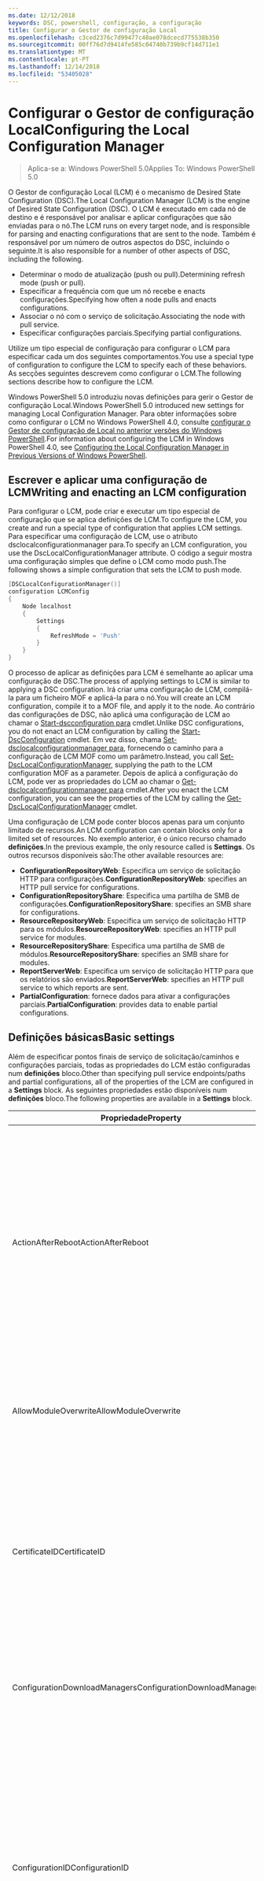 ```yaml
---
ms.date: 12/12/2018
keywords: DSC, powershell, configuração, a configuração
title: Configurar o Gestor de configuração Local
ms.openlocfilehash: c3ced2376c7d99477c40ae078dcecd775538b350
ms.sourcegitcommit: 00ff76d7d9414fe585c04740b739b9cf14d711e1
ms.translationtype: MT
ms.contentlocale: pt-PT
ms.lasthandoff: 12/14/2018
ms.locfileid: "53405028"
---
```

# <a name="configuring-the-local-configuration-manager"></a><span data-ttu-id="7ba33-103">Configurar o Gestor de configuração Local</span><span class="sxs-lookup"><span data-stu-id="7ba33-103">Configuring the Local Configuration Manager</span></span>

> <span data-ttu-id="7ba33-104">Aplica-se a: Windows PowerShell 5.0</span><span class="sxs-lookup"><span data-stu-id="7ba33-104">Applies To: Windows PowerShell 5.0</span></span>

<span data-ttu-id="7ba33-105">O Gestor de configuração Local (LCM) é o mecanismo de Desired State Configuration (DSC).</span><span class="sxs-lookup"><span data-stu-id="7ba33-105">The Local Configuration Manager (LCM) is the engine of Desired State Configuration (DSC).</span></span>
<span data-ttu-id="7ba33-106">O LCM é executado em cada nó de destino e é responsável por analisar e aplicar configurações que são enviadas para o nó.</span><span class="sxs-lookup"><span data-stu-id="7ba33-106">The LCM runs on every target node, and is responsible for parsing and enacting configurations that are sent to the node.</span></span>
<span data-ttu-id="7ba33-107">Também é responsável por um número de outros aspectos do DSC, incluindo o seguinte.</span><span class="sxs-lookup"><span data-stu-id="7ba33-107">It is also responsible for a number of other aspects of DSC, including the following.</span></span>

- <span data-ttu-id="7ba33-108">Determinar o modo de atualização (push ou pull).</span><span class="sxs-lookup"><span data-stu-id="7ba33-108">Determining refresh mode (push or pull).</span></span>
- <span data-ttu-id="7ba33-109">Especificar a frequência com que um nó recebe e enacts configurações.</span><span class="sxs-lookup"><span data-stu-id="7ba33-109">Specifying how often a node pulls and enacts configurations.</span></span>
- <span data-ttu-id="7ba33-110">Associar o nó com o serviço de solicitação.</span><span class="sxs-lookup"><span data-stu-id="7ba33-110">Associating the node with pull service.</span></span>
- <span data-ttu-id="7ba33-111">Especificar configurações parciais.</span><span class="sxs-lookup"><span data-stu-id="7ba33-111">Specifying partial configurations.</span></span>

<span data-ttu-id="7ba33-112">Utilize um tipo especial de configuração para configurar o LCM para especificar cada um dos seguintes comportamentos.</span><span class="sxs-lookup"><span data-stu-id="7ba33-112">You use a special type of configuration to configure the LCM to specify each of these behaviors.</span></span>
<span data-ttu-id="7ba33-113">As secções seguintes descrevem como configurar o LCM.</span><span class="sxs-lookup"><span data-stu-id="7ba33-113">The following sections describe how to configure the LCM.</span></span>

<span data-ttu-id="7ba33-114">Windows PowerShell 5.0 introduziu novas definições para gerir o Gestor de configuração Local.</span><span class="sxs-lookup"><span data-stu-id="7ba33-114">Windows PowerShell 5.0 introduced new settings for managing Local Configuration Manager.</span></span>
<span data-ttu-id="7ba33-115">Para obter informações sobre como configurar o LCM no Windows PowerShell 4.0, consulte [configurar o Gestor de configuração de Local no anterior versões do Windows PowerShell](metaconfig4.md).</span><span class="sxs-lookup"><span data-stu-id="7ba33-115">For information about configuring the LCM in Windows PowerShell 4.0, see [Configuring the Local Configuration Manager in Previous Versions of Windows PowerShell](metaconfig4.md).</span></span>

## <a name="writing-and-enacting-an-lcm-configuration"></a><span data-ttu-id="7ba33-116">Escrever e aplicar uma configuração de LCM</span><span class="sxs-lookup"><span data-stu-id="7ba33-116">Writing and enacting an LCM configuration</span></span>

<span data-ttu-id="7ba33-117">Para configurar o LCM, pode criar e executar um tipo especial de configuração que se aplica definições de LCM.</span><span class="sxs-lookup"><span data-stu-id="7ba33-117">To configure the LCM, you create and run a special type of configuration that applies LCM settings.</span></span>
<span data-ttu-id="7ba33-118">Para especificar uma configuração de LCM, use o atributo dsclocalconfigurationmanager para.</span><span class="sxs-lookup"><span data-stu-id="7ba33-118">To specify an LCM configuration, you use the DscLocalConfigurationManager attribute.</span></span>
<span data-ttu-id="7ba33-119">O código a seguir mostra uma configuração simples que define o LCM como modo push.</span><span class="sxs-lookup"><span data-stu-id="7ba33-119">The following shows a simple configuration that sets the LCM to push mode.</span></span>

```powershell
[DSCLocalConfigurationManager()]
configuration LCMConfig
{
    Node localhost
    {
        Settings
        {
            RefreshMode = 'Push'
        }
    }
}
```

<span data-ttu-id="7ba33-120">O processo de aplicar as definições para LCM é semelhante ao aplicar uma configuração de DSC.</span><span class="sxs-lookup"><span data-stu-id="7ba33-120">The process of applying settings to LCM is similar to applying a DSC configuration.</span></span>
<span data-ttu-id="7ba33-121">Irá criar uma configuração de LCM, compilá-la para um ficheiro MOF e aplicá-la para o nó.</span><span class="sxs-lookup"><span data-stu-id="7ba33-121">You will create an LCM configuration, compile it to a MOF file, and apply it to the node.</span></span>
<span data-ttu-id="7ba33-122">Ao contrário das configurações de DSC, não aplicá uma configuração de LCM ao chamar o [Start-dscconfiguration para](/powershell/module/psdesiredstateconfiguration/start-dscconfiguration) cmdlet.</span><span class="sxs-lookup"><span data-stu-id="7ba33-122">Unlike DSC configurations, you do not enact an LCM configuration by calling the [Start-DscConfiguration](/powershell/module/psdesiredstateconfiguration/start-dscconfiguration) cmdlet.</span></span>
<span data-ttu-id="7ba33-123">Em vez disso, chama [Set-dsclocalconfigurationmanager para](/powershell/module/PSDesiredStateConfiguration/Set-DscLocalConfigurationManager), fornecendo o caminho para a configuração de LCM MOF como um parâmetro.</span><span class="sxs-lookup"><span data-stu-id="7ba33-123">Instead, you call [Set-DscLocalConfigurationManager](/powershell/module/PSDesiredStateConfiguration/Set-DscLocalConfigurationManager), supplying the path to the LCM configuration MOF as a parameter.</span></span>
<span data-ttu-id="7ba33-124">Depois de aplicá a configuração do LCM, pode ver as propriedades do LCM ao chamar o [Get-dsclocalconfigurationmanager para](/powershell/module/PSDesiredStateConfiguration/Get-DscLocalConfigurationManager) cmdlet.</span><span class="sxs-lookup"><span data-stu-id="7ba33-124">After you enact the LCM configuration, you can see the properties of the LCM by calling the [Get-DscLocalConfigurationManager](/powershell/module/PSDesiredStateConfiguration/Get-DscLocalConfigurationManager) cmdlet.</span></span>

<span data-ttu-id="7ba33-125">Uma configuração de LCM pode conter blocos apenas para um conjunto limitado de recursos.</span><span class="sxs-lookup"><span data-stu-id="7ba33-125">An LCM configuration can contain blocks only for a limited set of resources.</span></span>
<span data-ttu-id="7ba33-126">No exemplo anterior, é o único recurso chamado **definições**.</span><span class="sxs-lookup"><span data-stu-id="7ba33-126">In the previous example, the only resource called is **Settings**.</span></span>
<span data-ttu-id="7ba33-127">Os outros recursos disponíveis são:</span><span class="sxs-lookup"><span data-stu-id="7ba33-127">The other available resources are:</span></span>

* <span data-ttu-id="7ba33-128">**ConfigurationRepositoryWeb**: Especifica um serviço de solicitação HTTP para configurações.</span><span class="sxs-lookup"><span data-stu-id="7ba33-128">**ConfigurationRepositoryWeb**: specifies an HTTP pull service for configurations.</span></span>
* <span data-ttu-id="7ba33-129">**ConfigurationRepositoryShare**: Especifica uma partilha de SMB de configurações.</span><span class="sxs-lookup"><span data-stu-id="7ba33-129">**ConfigurationRepositoryShare**: specifies an SMB share for configurations.</span></span>
* <span data-ttu-id="7ba33-130">**ResourceRepositoryWeb**: Especifica um serviço de solicitação HTTP para os módulos.</span><span class="sxs-lookup"><span data-stu-id="7ba33-130">**ResourceRepositoryWeb**: specifies an HTTP pull service for modules.</span></span>
* <span data-ttu-id="7ba33-131">**ResourceRepositoryShare**: Especifica uma partilha de SMB de módulos.</span><span class="sxs-lookup"><span data-stu-id="7ba33-131">**ResourceRepositoryShare**: specifies an SMB share for modules.</span></span>
* <span data-ttu-id="7ba33-132">**ReportServerWeb**: Especifica um serviço de solicitação HTTP para que os relatórios são enviados.</span><span class="sxs-lookup"><span data-stu-id="7ba33-132">**ReportServerWeb**: specifies an HTTP pull service to which reports are sent.</span></span>
* <span data-ttu-id="7ba33-133">**PartialConfiguration**: fornece dados para ativar a configurações parciais.</span><span class="sxs-lookup"><span data-stu-id="7ba33-133">**PartialConfiguration**: provides data to enable partial configurations.</span></span>

## <a name="basic-settings"></a><span data-ttu-id="7ba33-134">Definições básicas</span><span class="sxs-lookup"><span data-stu-id="7ba33-134">Basic settings</span></span>

<span data-ttu-id="7ba33-135">Além de especificar pontos finais de serviço de solicitação/caminhos e configurações parciais, todas as propriedades do LCM estão configuradas num **definições** bloco.</span><span class="sxs-lookup"><span data-stu-id="7ba33-135">Other than specifying pull service endpoints/paths and partial configurations, all of the properties of the LCM are configured in a **Settings** block.</span></span>
<span data-ttu-id="7ba33-136">As seguintes propriedades estão disponíveis num **definições** bloco.</span><span class="sxs-lookup"><span data-stu-id="7ba33-136">The following properties are available in a **Settings** block.</span></span>

|  <span data-ttu-id="7ba33-137">Propriedade</span><span class="sxs-lookup"><span data-stu-id="7ba33-137">Property</span></span>  |  <span data-ttu-id="7ba33-138">Tipo</span><span class="sxs-lookup"><span data-stu-id="7ba33-138">Type</span></span>  |  <span data-ttu-id="7ba33-139">Descrição</span><span class="sxs-lookup"><span data-stu-id="7ba33-139">Description</span></span>   |
|----------- |------- |--------------- |
| <span data-ttu-id="7ba33-140">ActionAfterReboot</span><span class="sxs-lookup"><span data-stu-id="7ba33-140">ActionAfterReboot</span></span>| <span data-ttu-id="7ba33-141">cadeia</span><span class="sxs-lookup"><span data-stu-id="7ba33-141">string</span></span>| <span data-ttu-id="7ba33-142">Especifica o que acontece após um reinício durante a aplicação de uma configuração.</span><span class="sxs-lookup"><span data-stu-id="7ba33-142">Specifies what happens after a reboot during the application of a configuration.</span></span> <span data-ttu-id="7ba33-143">Os valores possíveis são __"ContinueConfiguration"__ e __"StopConfiguration"__.</span><span class="sxs-lookup"><span data-stu-id="7ba33-143">The possible values are __"ContinueConfiguration"__ and __"StopConfiguration"__.</span></span> <ul><li> <span data-ttu-id="7ba33-144">__ContinueConfiguration__: Continue a aplicar a configuração atual após o reinício do computador.</span><span class="sxs-lookup"><span data-stu-id="7ba33-144">__ContinueConfiguration__: Continue applying the current configuration after machine reboot.</span></span> <span data-ttu-id="7ba33-145">Este é o valor predefinido</span><span class="sxs-lookup"><span data-stu-id="7ba33-145">This is the default value</span></span></li><li><span data-ttu-id="7ba33-146">__StopConfiguration__: Pare a configuração atual após o reinício do computador.</span><span class="sxs-lookup"><span data-stu-id="7ba33-146">__StopConfiguration__: Stop the current configuration after machine reboot.</span></span></li></ul>|
| <span data-ttu-id="7ba33-147">AllowModuleOverwrite</span><span class="sxs-lookup"><span data-stu-id="7ba33-147">AllowModuleOverwrite</span></span>| <span data-ttu-id="7ba33-148">bool</span><span class="sxs-lookup"><span data-stu-id="7ba33-148">bool</span></span>| <span data-ttu-id="7ba33-149">__$TRUE__ se novas configurações transferidas a partir do serviço de solicitação podem substituir os antigos no nó de destino.</span><span class="sxs-lookup"><span data-stu-id="7ba33-149">__$TRUE__ if new configurations downloaded from the pull service are allowed to overwrite the old ones on the target node.</span></span> <span data-ttu-id="7ba33-150">Caso contrário, $FALSE.</span><span class="sxs-lookup"><span data-stu-id="7ba33-150">Otherwise, $FALSE.</span></span>|
| <span data-ttu-id="7ba33-151">CertificateID</span><span class="sxs-lookup"><span data-stu-id="7ba33-151">CertificateID</span></span>| <span data-ttu-id="7ba33-152">cadeia</span><span class="sxs-lookup"><span data-stu-id="7ba33-152">string</span></span>| <span data-ttu-id="7ba33-153">O thumbprint de um certificado utilizado para proteger as credenciais transmitidas numa configuração.</span><span class="sxs-lookup"><span data-stu-id="7ba33-153">The thumbprint of a certificate used to secure credentials passed in a configuration.</span></span> <span data-ttu-id="7ba33-154">Para obter mais informações, consulte [pretendem proteger as credenciais no Windows PowerShell Desired State Configuration](http://blogs.msdn.com/b/powershell/archive/2014/01/31/want-to-secure-credentials-in-windows-powershell-desired-state-configuration.aspx)?.</span><span class="sxs-lookup"><span data-stu-id="7ba33-154">For more information see [Want to secure credentials in Windows PowerShell Desired State Configuration](http://blogs.msdn.com/b/powershell/archive/2014/01/31/want-to-secure-credentials-in-windows-powershell-desired-state-configuration.aspx)?.</span></span> <br> <span data-ttu-id="7ba33-155">__Nota:__ é gerida automaticamente se utilizar o serviço de solicitação de DSC de automatização do Azure.</span><span class="sxs-lookup"><span data-stu-id="7ba33-155">__Note:__ this is managed automatically if using Azure Automation DSC pull service.</span></span>|
| <span data-ttu-id="7ba33-156">ConfigurationDownloadManagers</span><span class="sxs-lookup"><span data-stu-id="7ba33-156">ConfigurationDownloadManagers</span></span>| <span data-ttu-id="7ba33-157">CimInstance []</span><span class="sxs-lookup"><span data-stu-id="7ba33-157">CimInstance[]</span></span>| <span data-ttu-id="7ba33-158">Obsoleto.</span><span class="sxs-lookup"><span data-stu-id="7ba33-158">Obsolete.</span></span> <span data-ttu-id="7ba33-159">Uso __ConfigurationRepositoryWeb__ e __ConfigurationRepositoryShare__ pontos finais de serviço de blocos para definir o pull de configuração.</span><span class="sxs-lookup"><span data-stu-id="7ba33-159">Use __ConfigurationRepositoryWeb__ and __ConfigurationRepositoryShare__ blocks to define configuration pull service endpoints.</span></span>|
| <span data-ttu-id="7ba33-160">ConfigurationID</span><span class="sxs-lookup"><span data-stu-id="7ba33-160">ConfigurationID</span></span>| <span data-ttu-id="7ba33-161">cadeia</span><span class="sxs-lookup"><span data-stu-id="7ba33-161">string</span></span>| <span data-ttu-id="7ba33-162">Para efeitos de compatibilidade com a solicitação mais antiga serviço versões.</span><span class="sxs-lookup"><span data-stu-id="7ba33-162">For backwards compatibility with older pull service versions.</span></span> <span data-ttu-id="7ba33-163">Um GUID que identifica o ficheiro de configuração para obter a partir de um serviço pull.</span><span class="sxs-lookup"><span data-stu-id="7ba33-163">A GUID that identifies the configuration file to get from a pull service.</span></span> <span data-ttu-id="7ba33-164">O nó irá extrair configurações no serviço de solicitação, se o nome da configuração do MOF se chama ConfigurationID.mof.</span><span class="sxs-lookup"><span data-stu-id="7ba33-164">The node will pull configurations on the pull service if the name of the configuration MOF is named ConfigurationID.mof.</span></span><br> <span data-ttu-id="7ba33-165">__Nota:__ Se definir esta propriedade, registar o nó com um serviço pull de usando __RegistrationKey__ não funciona.</span><span class="sxs-lookup"><span data-stu-id="7ba33-165">__Note:__ If you set this property, registering the node with a pull service by using __RegistrationKey__ does not work.</span></span> <span data-ttu-id="7ba33-166">Para obter mais informações, consulte [como configurar um cliente de solicitação com nomes de configuração](../pull-server/pullClientConfigNames.md).</span><span class="sxs-lookup"><span data-stu-id="7ba33-166">For more information, see [Setting up a pull client with configuration names](../pull-server/pullClientConfigNames.md).</span></span>|
| <span data-ttu-id="7ba33-167">ConfigurationMode</span><span class="sxs-lookup"><span data-stu-id="7ba33-167">ConfigurationMode</span></span>| <span data-ttu-id="7ba33-168">cadeia</span><span class="sxs-lookup"><span data-stu-id="7ba33-168">string</span></span> | <span data-ttu-id="7ba33-169">Especifica a forma como o LCM, na verdade, aplica-se a configuração para os nós de destino.</span><span class="sxs-lookup"><span data-stu-id="7ba33-169">Specifies how the LCM actually applies the configuration to the target nodes.</span></span> <span data-ttu-id="7ba33-170">Os valores possíveis são __"ApplyOnly"__,__"ApplyAndMonitor"__, e __"ApplyAndAutoCorrect"__.</span><span class="sxs-lookup"><span data-stu-id="7ba33-170">Possible values are __"ApplyOnly"__,__"ApplyAndMonitor"__, and __"ApplyAndAutoCorrect"__.</span></span> <ul><li><span data-ttu-id="7ba33-171">__ApplyOnly__: DSC aplica-se a configuração e não faz nada além disso, a menos que uma nova configuração é enviada por push para o nó de destino ou quando uma nova configuração é obtida a partir de um serviço.</span><span class="sxs-lookup"><span data-stu-id="7ba33-171">__ApplyOnly__: DSC applies the configuration and does nothing further unless a new configuration is pushed to the target node or when a new configuration is pulled from a service.</span></span> <span data-ttu-id="7ba33-172">Depois de aplicativo inicial de uma nova configuração, DSC não verifica se desviam de um estado anteriormente configurado.</span><span class="sxs-lookup"><span data-stu-id="7ba33-172">After initial application of a new configuration, DSC does not check for drift from a previously configured state.</span></span> <span data-ttu-id="7ba33-173">Tenha em atenção que DSC irá tentar aplicar a configuração, até que seja bem-sucedida __ApplyOnly__ entra em vigor.</span><span class="sxs-lookup"><span data-stu-id="7ba33-173">Note that DSC will attempt to apply the configuration until it is successful before __ApplyOnly__ takes effect.</span></span> </li><li> <span data-ttu-id="7ba33-174">__ApplyAndMonitor__: Este é o valor predefinido.</span><span class="sxs-lookup"><span data-stu-id="7ba33-174">__ApplyAndMonitor__: This is the default value.</span></span> <span data-ttu-id="7ba33-175">O LCM aplica-se quaisquer configurações de novo.</span><span class="sxs-lookup"><span data-stu-id="7ba33-175">The LCM applies any new configurations.</span></span> <span data-ttu-id="7ba33-176">Após a aplicação inicial de uma configuração de novo, se o nó de destino drifts do estado pretendido, o DSC relatórios discrepância nos registos.</span><span class="sxs-lookup"><span data-stu-id="7ba33-176">After initial application of a new configuration, if the target node drifts from the desired state, DSC reports the discrepancy in logs.</span></span> <span data-ttu-id="7ba33-177">Tenha em atenção que DSC irá tentar aplicar a configuração, até que seja bem-sucedida __ApplyAndMonitor__ entra em vigor.</span><span class="sxs-lookup"><span data-stu-id="7ba33-177">Note that DSC will attempt to apply the configuration until it is successful before __ApplyAndMonitor__ takes effect.</span></span></li><li><span data-ttu-id="7ba33-178">__ApplyAndAutoCorrect__: DSC aplica-se quaisquer configurações de novo.</span><span class="sxs-lookup"><span data-stu-id="7ba33-178">__ApplyAndAutoCorrect__: DSC applies any new configurations.</span></span> <span data-ttu-id="7ba33-179">Depois de aplicativo inicial de uma nova configuração, se o nó de destino drifts do estado pretendido, DSC relatórios discrepância nos registos e, em seguida, voltar aplica-se a configuração atual.</span><span class="sxs-lookup"><span data-stu-id="7ba33-179">After initial application of a new configuration, if the target node drifts from the desired state, DSC reports the discrepancy in logs, and then re-applies the current configuration.</span></span></li></ul>|
| <span data-ttu-id="7ba33-180">ConfigurationModeFrequencyMins</span><span class="sxs-lookup"><span data-stu-id="7ba33-180">ConfigurationModeFrequencyMins</span></span>| <span data-ttu-id="7ba33-181">UInt32</span><span class="sxs-lookup"><span data-stu-id="7ba33-181">UInt32</span></span>| <span data-ttu-id="7ba33-182">Como muitas vezes, em minutos, a configuração atual é verificada e aplicada.</span><span class="sxs-lookup"><span data-stu-id="7ba33-182">How often, in minutes, the current configuration is checked and applied.</span></span> <span data-ttu-id="7ba33-183">Esta propriedade é ignorada se a propriedade ConfigurationMode estiver definida como ApplyOnly.</span><span class="sxs-lookup"><span data-stu-id="7ba33-183">This property is ignored if the ConfigurationMode property is set to ApplyOnly.</span></span> <span data-ttu-id="7ba33-184">O valor predefinido é 15.</span><span class="sxs-lookup"><span data-stu-id="7ba33-184">The default value is 15.</span></span>|
| <span data-ttu-id="7ba33-185">DebugMode</span><span class="sxs-lookup"><span data-stu-id="7ba33-185">DebugMode</span></span>| <span data-ttu-id="7ba33-186">cadeia</span><span class="sxs-lookup"><span data-stu-id="7ba33-186">string</span></span>| <span data-ttu-id="7ba33-187">Os valores possíveis são __None__, __ForceModuleImport__, e __todos os__.</span><span class="sxs-lookup"><span data-stu-id="7ba33-187">Possible values are __None__, __ForceModuleImport__, and __All__.</span></span> <ul><li><span data-ttu-id="7ba33-188">Defina como __None__ a utilização de recursos em cache.</span><span class="sxs-lookup"><span data-stu-id="7ba33-188">Set to __None__ to use cached resources.</span></span> <span data-ttu-id="7ba33-189">Esta é a predefinição e deve ser usada em cenários de produção.</span><span class="sxs-lookup"><span data-stu-id="7ba33-189">This is the default and should be used in production scenarios.</span></span></li><li><span data-ttu-id="7ba33-190">Na definição __ForceModuleImport__, faz com que o LCM recarregar quaisquer módulos de recursos de DSC, mesmo que tenha sido anteriormente carregados e armazenados em cache.</span><span class="sxs-lookup"><span data-stu-id="7ba33-190">Setting to __ForceModuleImport__, causes the LCM to reload any DSC resource modules, even if they have been previously loaded and cached.</span></span> <span data-ttu-id="7ba33-191">Este problema afeta o desempenho de operações de DSC pois cada módulo é recarregado na utilização.</span><span class="sxs-lookup"><span data-stu-id="7ba33-191">This impacts the performance of DSC operations as each module is reloaded on use.</span></span> <span data-ttu-id="7ba33-192">Normalmente usaria este valor durante a depuração de um recurso</span><span class="sxs-lookup"><span data-stu-id="7ba33-192">Typically you would use this value while debugging a resource</span></span></li><li><span data-ttu-id="7ba33-193">Nesta versão, __todos os__ são os mesmos __ForceModuleImport__</span><span class="sxs-lookup"><span data-stu-id="7ba33-193">In this release, __All__ is same as __ForceModuleImport__</span></span></li></ul> |
| <span data-ttu-id="7ba33-194">RebootNodeIfNeeded</span><span class="sxs-lookup"><span data-stu-id="7ba33-194">RebootNodeIfNeeded</span></span>| <span data-ttu-id="7ba33-195">bool</span><span class="sxs-lookup"><span data-stu-id="7ba33-195">bool</span></span>| <span data-ttu-id="7ba33-196">Defina esta opção como __$true__ para reiniciar automaticamente o nó após configuração que requer a reinicialização é aplicada.</span><span class="sxs-lookup"><span data-stu-id="7ba33-196">Set this to __$true__ to automatically reboot the node after a configuration that requires reboot is applied.</span></span> <span data-ttu-id="7ba33-197">Caso contrário, terá de reiniciar manualmente o nó para qualquer configuração que requer ele.</span><span class="sxs-lookup"><span data-stu-id="7ba33-197">Otherwise, you will have to manually reboot the node for any configuration that requires it.</span></span> <span data-ttu-id="7ba33-198">O valor predefinido é __$false__.</span><span class="sxs-lookup"><span data-stu-id="7ba33-198">The default value is __$false__.</span></span> <span data-ttu-id="7ba33-199">Para utilizar esta definição quando uma condição de reinicialização é elaborada por algo que não seja o DSC (por exemplo, o programa de instalação do Windows), combinar esta definição com o [xPendingReboot](https://github.com/powershell/xpendingreboot) módulo.</span><span class="sxs-lookup"><span data-stu-id="7ba33-199">To use this setting when a reboot condition is enacted by something other than DSC (such as Windows Installer), combine this setting with the [xPendingReboot](https://github.com/powershell/xpendingreboot) module.</span></span>|
| <span data-ttu-id="7ba33-200">RefreshMode</span><span class="sxs-lookup"><span data-stu-id="7ba33-200">RefreshMode</span></span>| <span data-ttu-id="7ba33-201">cadeia</span><span class="sxs-lookup"><span data-stu-id="7ba33-201">string</span></span>| <span data-ttu-id="7ba33-202">Especifica a forma como o LCM obtém configurações.</span><span class="sxs-lookup"><span data-stu-id="7ba33-202">Specifies how the LCM gets configurations.</span></span> <span data-ttu-id="7ba33-203">Os valores possíveis são __"Desativado"__, __"Push"__, e __"Puxar"__.</span><span class="sxs-lookup"><span data-stu-id="7ba33-203">The possible values are __"Disabled"__, __"Push"__, and __"Pull"__.</span></span> <ul><li><span data-ttu-id="7ba33-204">__Desativado__: Configurações de DSC estão desativadas para este nó.</span><span class="sxs-lookup"><span data-stu-id="7ba33-204">__Disabled__: DSC configurations are disabled for this node.</span></span></li><li> <span data-ttu-id="7ba33-205">__Push__: As configurações são iniciadas ao chamar o [Start-dscconfiguration para](/powershell/module/psdesiredstateconfiguration/start-dscconfiguration) cmdlet.</span><span class="sxs-lookup"><span data-stu-id="7ba33-205">__Push__: Configurations are initiated by calling the [Start-DscConfiguration](/powershell/module/psdesiredstateconfiguration/start-dscconfiguration) cmdlet.</span></span> <span data-ttu-id="7ba33-206">A configuração é aplicada imediatamente para o nó.</span><span class="sxs-lookup"><span data-stu-id="7ba33-206">The configuration is applied immediately to the node.</span></span> <span data-ttu-id="7ba33-207">Este é o valor predefinido.</span><span class="sxs-lookup"><span data-stu-id="7ba33-207">This is the default value.</span></span></li><li><span data-ttu-id="7ba33-208">__Extrair:__ O nó está configurado para verificar regularmente para configurações de um serviço de solicitação ou o caminho SMB.</span><span class="sxs-lookup"><span data-stu-id="7ba33-208">__Pull:__ The node is configured to regularly check for configurations from a pull service or SMB path.</span></span> <span data-ttu-id="7ba33-209">Se esta propriedade estiver definida como __extrair__, tem de especificar um HTTP (serviço) ou o caminho SMB (partilha) num __ConfigurationRepositoryWeb__ ou __ConfigurationRepositoryShare__ bloco.</span><span class="sxs-lookup"><span data-stu-id="7ba33-209">If this property is set to __Pull__, you must specify an HTTP (service) or SMB (share) path in a __ConfigurationRepositoryWeb__ or __ConfigurationRepositoryShare__ block.</span></span></li></ul>|
| <span data-ttu-id="7ba33-210">RefreshFrequencyMins</span><span class="sxs-lookup"><span data-stu-id="7ba33-210">RefreshFrequencyMins</span></span>| <span data-ttu-id="7ba33-211">Uint32</span><span class="sxs-lookup"><span data-stu-id="7ba33-211">Uint32</span></span>| <span data-ttu-id="7ba33-212">O intervalo de tempo, em minutos, em que o LCM verifica um serviço pull para obter configurações atualizadas.</span><span class="sxs-lookup"><span data-stu-id="7ba33-212">The time interval, in minutes, at which the LCM checks a pull service to get updated configurations.</span></span> <span data-ttu-id="7ba33-213">Este valor é ignorado se o LCM não estiver configurado no modo de solicitação.</span><span class="sxs-lookup"><span data-stu-id="7ba33-213">This value is ignored if the LCM is not configured in pull mode.</span></span> <span data-ttu-id="7ba33-214">O valor predefinido é 30.</span><span class="sxs-lookup"><span data-stu-id="7ba33-214">The default value is 30.</span></span>|
| <span data-ttu-id="7ba33-215">ReportManagers</span><span class="sxs-lookup"><span data-stu-id="7ba33-215">ReportManagers</span></span>| <span data-ttu-id="7ba33-216">CimInstance []</span><span class="sxs-lookup"><span data-stu-id="7ba33-216">CimInstance[]</span></span>| <span data-ttu-id="7ba33-217">Obsoleto.</span><span class="sxs-lookup"><span data-stu-id="7ba33-217">Obsolete.</span></span> <span data-ttu-id="7ba33-218">Uso __ReportServerWeb__ blocos para definir um ponto de extremidade para enviar dados de relatórios para um serviço pull.</span><span class="sxs-lookup"><span data-stu-id="7ba33-218">Use __ReportServerWeb__ blocks to define an endpoint to send reporting data to a pull service.</span></span>|
| <span data-ttu-id="7ba33-219">ResourceModuleManagers</span><span class="sxs-lookup"><span data-stu-id="7ba33-219">ResourceModuleManagers</span></span>| <span data-ttu-id="7ba33-220">CimInstance []</span><span class="sxs-lookup"><span data-stu-id="7ba33-220">CimInstance[]</span></span>| <span data-ttu-id="7ba33-221">Obsoleto.</span><span class="sxs-lookup"><span data-stu-id="7ba33-221">Obsolete.</span></span> <span data-ttu-id="7ba33-222">Uso __ResourceRepositoryWeb__ e __ResourceRepositoryShare__ blocos para definir a solicitação de serviço pontos de extremidade HTTP ou caminhos SMB, respectivamente.</span><span class="sxs-lookup"><span data-stu-id="7ba33-222">Use __ResourceRepositoryWeb__ and __ResourceRepositoryShare__ blocks to define pull service HTTP endpoints or SMB paths, respectively.</span></span>|
| <span data-ttu-id="7ba33-223">PartialConfigurations</span><span class="sxs-lookup"><span data-stu-id="7ba33-223">PartialConfigurations</span></span>| <span data-ttu-id="7ba33-224">CimInstance</span><span class="sxs-lookup"><span data-stu-id="7ba33-224">CimInstance</span></span>| <span data-ttu-id="7ba33-225">Não implementado.</span><span class="sxs-lookup"><span data-stu-id="7ba33-225">Not implemented.</span></span> <span data-ttu-id="7ba33-226">Não utilizar.</span><span class="sxs-lookup"><span data-stu-id="7ba33-226">Do not use.</span></span>|
| <span data-ttu-id="7ba33-227">StatusRetentionTimeInDays</span><span class="sxs-lookup"><span data-stu-id="7ba33-227">StatusRetentionTimeInDays</span></span> | <span data-ttu-id="7ba33-228">UInt32</span><span class="sxs-lookup"><span data-stu-id="7ba33-228">UInt32</span></span>| <span data-ttu-id="7ba33-229">O número de dias que o LCM mantém o estado da configuração atual.</span><span class="sxs-lookup"><span data-stu-id="7ba33-229">The number of days the LCM keeps the status of the current configuration.</span></span>|

## <a name="pull-service"></a><span data-ttu-id="7ba33-230">Serviço de solicitação</span><span class="sxs-lookup"><span data-stu-id="7ba33-230">Pull service</span></span>

<span data-ttu-id="7ba33-231">Configuração de LCM suporta definindo os seguintes tipos de pontos finais de serviço de solicitação:</span><span class="sxs-lookup"><span data-stu-id="7ba33-231">LCM configuration supports defining the following types of pull service endpoints:</span></span>

- <span data-ttu-id="7ba33-232">**Servidor de configuração**: Um repositório para configurações de DSC.</span><span class="sxs-lookup"><span data-stu-id="7ba33-232">**Configuration server**: A repository for DSC configurations.</span></span> <span data-ttu-id="7ba33-233">Definir os servidores de configuração utilizando **ConfigurationRepositoryWeb** (para servidores baseados na web) e **ConfigurationRepositoryShare** (para servidores baseados em SMB) blocos.</span><span class="sxs-lookup"><span data-stu-id="7ba33-233">Define configuration servers by using **ConfigurationRepositoryWeb** (for web-based servers) and **ConfigurationRepositoryShare** (for SMB-based servers) blocks.</span></span>
- <span data-ttu-id="7ba33-234">**Servidor de recurso**: Um repositório de recursos de DSC, empacotado como módulos do PowerShell.</span><span class="sxs-lookup"><span data-stu-id="7ba33-234">**Resource server**: A repository for DSC resources, packaged as PowerShell modules.</span></span> <span data-ttu-id="7ba33-235">Definir os servidores de recursos utilizando **ResourceRepositoryWeb** (para servidores baseados na web) e **ResourceRepositoryShare** (para servidores baseados em SMB) blocos.</span><span class="sxs-lookup"><span data-stu-id="7ba33-235">Define resource servers by using **ResourceRepositoryWeb** (for web-based servers) and **ResourceRepositoryShare** (for SMB-based servers) blocks.</span></span>
- <span data-ttu-id="7ba33-236">**Servidor de relatórios**: Um serviço que DSC envia os dados de relatório para.</span><span class="sxs-lookup"><span data-stu-id="7ba33-236">**Report server**: A service that DSC sends report data to.</span></span> <span data-ttu-id="7ba33-237">Definir os servidores de relatórios usando **ReportServerWeb** blocos.</span><span class="sxs-lookup"><span data-stu-id="7ba33-237">Define report servers by using **ReportServerWeb** blocks.</span></span> <span data-ttu-id="7ba33-238">Um servidor de relatórios tem de ser um serviço web.</span><span class="sxs-lookup"><span data-stu-id="7ba33-238">A report server must be a web service.</span></span>

<span data-ttu-id="7ba33-239">Para obter mais detalhes sobre o serviço de solicitação, veja [serviço Pull do Desired State Configuration](../pull-server/pullServer.md).</span><span class="sxs-lookup"><span data-stu-id="7ba33-239">For more details on pull service see, [Desired State Configuration Pull Service](../pull-server/pullServer.md).</span></span>

## <a name="configuration-server-blocks"></a><span data-ttu-id="7ba33-240">Blocos do servidor de configuração</span><span class="sxs-lookup"><span data-stu-id="7ba33-240">Configuration server blocks</span></span>

<span data-ttu-id="7ba33-241">Para definir um servidor de configuração baseado na web, crie uma **ConfigurationRepositoryWeb** bloco.</span><span class="sxs-lookup"><span data-stu-id="7ba33-241">To define a web-based configuration server, you create a **ConfigurationRepositoryWeb** block.</span></span>
<span data-ttu-id="7ba33-242">R **ConfigurationRepositoryWeb** define as propriedades seguintes.</span><span class="sxs-lookup"><span data-stu-id="7ba33-242">A **ConfigurationRepositoryWeb** defines the following properties.</span></span>

|<span data-ttu-id="7ba33-243">Propriedade</span><span class="sxs-lookup"><span data-stu-id="7ba33-243">Property</span></span>|<span data-ttu-id="7ba33-244">Tipo</span><span class="sxs-lookup"><span data-stu-id="7ba33-244">Type</span></span>|<span data-ttu-id="7ba33-245">Descrição</span><span class="sxs-lookup"><span data-stu-id="7ba33-245">Description</span></span>|
|---|---|---|
|<span data-ttu-id="7ba33-246">AllowUnsecureConnection</span><span class="sxs-lookup"><span data-stu-id="7ba33-246">AllowUnsecureConnection</span></span>|<span data-ttu-id="7ba33-247">bool</span><span class="sxs-lookup"><span data-stu-id="7ba33-247">bool</span></span>|<span data-ttu-id="7ba33-248">Defina como **$TRUE** para permitir ligações a partir do nó para o servidor sem autenticação.</span><span class="sxs-lookup"><span data-stu-id="7ba33-248">Set to **$TRUE** to allow connections from the node to the server without authentication.</span></span> <span data-ttu-id="7ba33-249">Defina como **$FALSE** para exigir autenticação.</span><span class="sxs-lookup"><span data-stu-id="7ba33-249">Set to **$FALSE** to require authentication.</span></span>|
|<span data-ttu-id="7ba33-250">CertificateID</span><span class="sxs-lookup"><span data-stu-id="7ba33-250">CertificateID</span></span>|<span data-ttu-id="7ba33-251">cadeia</span><span class="sxs-lookup"><span data-stu-id="7ba33-251">string</span></span>|<span data-ttu-id="7ba33-252">O thumbprint de um certificado utilizado para autenticar para o servidor.</span><span class="sxs-lookup"><span data-stu-id="7ba33-252">The thumbprint of a certificate used to authenticate to the server.</span></span>|
|<span data-ttu-id="7ba33-253">ConfigurationNames</span><span class="sxs-lookup"><span data-stu-id="7ba33-253">ConfigurationNames</span></span>|<span data-ttu-id="7ba33-254">String]</span><span class="sxs-lookup"><span data-stu-id="7ba33-254">String[]</span></span>|<span data-ttu-id="7ba33-255">Uma matriz de nomes de configurações para ser solicitada por nó de destino.</span><span class="sxs-lookup"><span data-stu-id="7ba33-255">An array of names of configurations to be pulled by the target node.</span></span> <span data-ttu-id="7ba33-256">Estes são utilizados apenas se o nó está registado com o serviço pull utilizando um **RegistrationKey**.</span><span class="sxs-lookup"><span data-stu-id="7ba33-256">These are used only if the node is registered with the pull service by using a **RegistrationKey**.</span></span> <span data-ttu-id="7ba33-257">Para obter mais informações, consulte [como configurar um cliente de solicitação com nomes de configuração](../pull-server/pullClientConfigNames.md).</span><span class="sxs-lookup"><span data-stu-id="7ba33-257">For more information, see [Setting up a pull client with configuration names](../pull-server/pullClientConfigNames.md).</span></span>|
|<span data-ttu-id="7ba33-258">RegistrationKey</span><span class="sxs-lookup"><span data-stu-id="7ba33-258">RegistrationKey</span></span>|<span data-ttu-id="7ba33-259">cadeia</span><span class="sxs-lookup"><span data-stu-id="7ba33-259">string</span></span>|<span data-ttu-id="7ba33-260">Um GUID que regista o nó com o serviço de solicitação.</span><span class="sxs-lookup"><span data-stu-id="7ba33-260">A GUID that registers the node with the pull service.</span></span> <span data-ttu-id="7ba33-261">Para obter mais informações, consulte [como configurar um cliente de solicitação com nomes de configuração](../pull-server/pullClientConfigNames.md).</span><span class="sxs-lookup"><span data-stu-id="7ba33-261">For more information, see [Setting up a pull client with configuration names](../pull-server/pullClientConfigNames.md).</span></span>|
|<span data-ttu-id="7ba33-262">ServerURL</span><span class="sxs-lookup"><span data-stu-id="7ba33-262">ServerURL</span></span>|<span data-ttu-id="7ba33-263">cadeia</span><span class="sxs-lookup"><span data-stu-id="7ba33-263">string</span></span>|<span data-ttu-id="7ba33-264">O URL do serviço de configuração.</span><span class="sxs-lookup"><span data-stu-id="7ba33-264">The URL of the configuration service.</span></span>|

<span data-ttu-id="7ba33-265">Veja um script de exemplo para simplificar a configurar o valor de ConfigurationRepositoryWeb para nós no local está disponível - [metaconfigurations geração DSC](https://docs.microsoft.com/en-us/azure/automation/automation-dsc-onboarding#generating-dsc-metaconfigurations)</span><span class="sxs-lookup"><span data-stu-id="7ba33-265">An example script to simplify configuring the ConfigurationRepositoryWeb value for on-premises nodes is available - see [Generating DSC metaconfigurations](https://docs.microsoft.com/en-us/azure/automation/automation-dsc-onboarding#generating-dsc-metaconfigurations)</span></span>

<span data-ttu-id="7ba33-266">Para definir um servidor de configuração baseado em SMB, crie uma **ConfigurationRepositoryShare** bloco.</span><span class="sxs-lookup"><span data-stu-id="7ba33-266">To define an SMB-based configuration server, you create a **ConfigurationRepositoryShare** block.</span></span>
<span data-ttu-id="7ba33-267">R **ConfigurationRepositoryShare** define as propriedades seguintes.</span><span class="sxs-lookup"><span data-stu-id="7ba33-267">A **ConfigurationRepositoryShare** defines the following properties.</span></span>

|<span data-ttu-id="7ba33-268">Propriedade</span><span class="sxs-lookup"><span data-stu-id="7ba33-268">Property</span></span>|<span data-ttu-id="7ba33-269">Tipo</span><span class="sxs-lookup"><span data-stu-id="7ba33-269">Type</span></span>|<span data-ttu-id="7ba33-270">Descrição</span><span class="sxs-lookup"><span data-stu-id="7ba33-270">Description</span></span>|
|---|---|---|
|<span data-ttu-id="7ba33-271">Credencial</span><span class="sxs-lookup"><span data-stu-id="7ba33-271">Credential</span></span>|<span data-ttu-id="7ba33-272">MSFT_Credential</span><span class="sxs-lookup"><span data-stu-id="7ba33-272">MSFT_Credential</span></span>|<span data-ttu-id="7ba33-273">A credencial utilizada para autenticar para a partilha SMB.</span><span class="sxs-lookup"><span data-stu-id="7ba33-273">The credential used to authenticate to the SMB share.</span></span>|
|<span data-ttu-id="7ba33-274">SourcePath</span><span class="sxs-lookup"><span data-stu-id="7ba33-274">SourcePath</span></span>|<span data-ttu-id="7ba33-275">cadeia</span><span class="sxs-lookup"><span data-stu-id="7ba33-275">string</span></span>|<span data-ttu-id="7ba33-276">O caminho da partilha SMB.</span><span class="sxs-lookup"><span data-stu-id="7ba33-276">The path of the SMB share.</span></span>|

## <a name="resource-server-blocks"></a><span data-ttu-id="7ba33-277">Blocos de recursos de servidor</span><span class="sxs-lookup"><span data-stu-id="7ba33-277">Resource server blocks</span></span>

<span data-ttu-id="7ba33-278">Para definir um servidor de recursos com base na web, crie uma **ResourceRepositoryWeb** bloco.</span><span class="sxs-lookup"><span data-stu-id="7ba33-278">To define a web-based resource server, you create a **ResourceRepositoryWeb** block.</span></span>
<span data-ttu-id="7ba33-279">R **ResourceRepositoryWeb** define as propriedades seguintes.</span><span class="sxs-lookup"><span data-stu-id="7ba33-279">A **ResourceRepositoryWeb** defines the following properties.</span></span>

|<span data-ttu-id="7ba33-280">Propriedade</span><span class="sxs-lookup"><span data-stu-id="7ba33-280">Property</span></span>|<span data-ttu-id="7ba33-281">Tipo</span><span class="sxs-lookup"><span data-stu-id="7ba33-281">Type</span></span>|<span data-ttu-id="7ba33-282">Descrição</span><span class="sxs-lookup"><span data-stu-id="7ba33-282">Description</span></span>|
|---|---|---|
|<span data-ttu-id="7ba33-283">AllowUnsecureConnection</span><span class="sxs-lookup"><span data-stu-id="7ba33-283">AllowUnsecureConnection</span></span>|<span data-ttu-id="7ba33-284">bool</span><span class="sxs-lookup"><span data-stu-id="7ba33-284">bool</span></span>|<span data-ttu-id="7ba33-285">Defina como **$TRUE** para permitir ligações a partir do nó para o servidor sem autenticação.</span><span class="sxs-lookup"><span data-stu-id="7ba33-285">Set to **$TRUE** to allow connections from the node to the server without authentication.</span></span> <span data-ttu-id="7ba33-286">Defina como **$FALSE** para exigir autenticação.</span><span class="sxs-lookup"><span data-stu-id="7ba33-286">Set to **$FALSE** to require authentication.</span></span>|
|<span data-ttu-id="7ba33-287">CertificateID</span><span class="sxs-lookup"><span data-stu-id="7ba33-287">CertificateID</span></span>|<span data-ttu-id="7ba33-288">cadeia</span><span class="sxs-lookup"><span data-stu-id="7ba33-288">string</span></span>|<span data-ttu-id="7ba33-289">O thumbprint de um certificado utilizado para autenticar para o servidor.</span><span class="sxs-lookup"><span data-stu-id="7ba33-289">The thumbprint of a certificate used to authenticate to the server.</span></span>|
|<span data-ttu-id="7ba33-290">RegistrationKey</span><span class="sxs-lookup"><span data-stu-id="7ba33-290">RegistrationKey</span></span>|<span data-ttu-id="7ba33-291">cadeia</span><span class="sxs-lookup"><span data-stu-id="7ba33-291">string</span></span>|<span data-ttu-id="7ba33-292">Um GUID que identifica o nó para o serviço de solicitação.</span><span class="sxs-lookup"><span data-stu-id="7ba33-292">A GUID that identifies the node to the pull service.</span></span>|
|<span data-ttu-id="7ba33-293">ServerURL</span><span class="sxs-lookup"><span data-stu-id="7ba33-293">ServerURL</span></span>|<span data-ttu-id="7ba33-294">cadeia</span><span class="sxs-lookup"><span data-stu-id="7ba33-294">string</span></span>|<span data-ttu-id="7ba33-295">O URL do servidor de configuração.</span><span class="sxs-lookup"><span data-stu-id="7ba33-295">The URL of the configuration server.</span></span>|

<span data-ttu-id="7ba33-296">Veja um script de exemplo para simplificar a configurar o valor de ResourceRepositoryWeb para nós no local está disponível - [metaconfigurations geração DSC](https://docs.microsoft.com/en-us/azure/automation/automation-dsc-onboarding#generating-dsc-metaconfigurations)</span><span class="sxs-lookup"><span data-stu-id="7ba33-296">An example script to simplify configuring the ResourceRepositoryWeb value for on-premises nodes is available - see [Generating DSC metaconfigurations](https://docs.microsoft.com/en-us/azure/automation/automation-dsc-onboarding#generating-dsc-metaconfigurations)</span></span>

<span data-ttu-id="7ba33-297">Para definir um servidor de recurso baseado em SMB, crie uma **ResourceRepositoryShare** bloco.</span><span class="sxs-lookup"><span data-stu-id="7ba33-297">To define an SMB-based resource server, you create a **ResourceRepositoryShare** block.</span></span>
<span data-ttu-id="7ba33-298">**ResourceRepositoryShare** define as propriedades seguintes.</span><span class="sxs-lookup"><span data-stu-id="7ba33-298">**ResourceRepositoryShare** defines the following properties.</span></span>

|<span data-ttu-id="7ba33-299">Propriedade</span><span class="sxs-lookup"><span data-stu-id="7ba33-299">Property</span></span>|<span data-ttu-id="7ba33-300">Tipo</span><span class="sxs-lookup"><span data-stu-id="7ba33-300">Type</span></span>|<span data-ttu-id="7ba33-301">Descrição</span><span class="sxs-lookup"><span data-stu-id="7ba33-301">Description</span></span>|
|---|---|---|
|<span data-ttu-id="7ba33-302">Credencial</span><span class="sxs-lookup"><span data-stu-id="7ba33-302">Credential</span></span>|<span data-ttu-id="7ba33-303">MSFT_Credential</span><span class="sxs-lookup"><span data-stu-id="7ba33-303">MSFT_Credential</span></span>|<span data-ttu-id="7ba33-304">A credencial utilizada para autenticar para a partilha SMB.</span><span class="sxs-lookup"><span data-stu-id="7ba33-304">The credential used to authenticate to the SMB share.</span></span> <span data-ttu-id="7ba33-305">Para obter um exemplo de transmitir as credenciais, consulte [como configurar um servidor de solicitação SMB de DSC](../pull-server/pullServerSMB.md)</span><span class="sxs-lookup"><span data-stu-id="7ba33-305">For an example of passing credentials, see [Setting up a DSC SMB pull server](../pull-server/pullServerSMB.md)</span></span>|
|<span data-ttu-id="7ba33-306">SourcePath</span><span class="sxs-lookup"><span data-stu-id="7ba33-306">SourcePath</span></span>|<span data-ttu-id="7ba33-307">cadeia</span><span class="sxs-lookup"><span data-stu-id="7ba33-307">string</span></span>|<span data-ttu-id="7ba33-308">O caminho da partilha SMB.</span><span class="sxs-lookup"><span data-stu-id="7ba33-308">The path of the SMB share.</span></span>|

## <a name="report-server-blocks"></a><span data-ttu-id="7ba33-309">Blocos do servidor de relatório</span><span class="sxs-lookup"><span data-stu-id="7ba33-309">Report server blocks</span></span>

<span data-ttu-id="7ba33-310">Para definir um servidor de relatórios, crie uma **ReportServerWeb** bloco.</span><span class="sxs-lookup"><span data-stu-id="7ba33-310">To define a report server, you create a **ReportServerWeb** block.</span></span>
<span data-ttu-id="7ba33-311">A função de servidor de relatório não é compatível com o serviço de solicitação SMB com base.</span><span class="sxs-lookup"><span data-stu-id="7ba33-311">The report server role is not compatible with SMB based pull service.</span></span>
<span data-ttu-id="7ba33-312">**ReportServerWeb** define as propriedades seguintes.</span><span class="sxs-lookup"><span data-stu-id="7ba33-312">**ReportServerWeb** defines the following properties.</span></span>

|<span data-ttu-id="7ba33-313">Propriedade</span><span class="sxs-lookup"><span data-stu-id="7ba33-313">Property</span></span>|<span data-ttu-id="7ba33-314">Tipo</span><span class="sxs-lookup"><span data-stu-id="7ba33-314">Type</span></span>|<span data-ttu-id="7ba33-315">Descrição</span><span class="sxs-lookup"><span data-stu-id="7ba33-315">Description</span></span>|
|---|---|---|
|<span data-ttu-id="7ba33-316">AllowUnsecureConnection</span><span class="sxs-lookup"><span data-stu-id="7ba33-316">AllowUnsecureConnection</span></span>|<span data-ttu-id="7ba33-317">bool</span><span class="sxs-lookup"><span data-stu-id="7ba33-317">bool</span></span>|<span data-ttu-id="7ba33-318">Defina como **$TRUE** para permitir ligações a partir do nó para o servidor sem autenticação.</span><span class="sxs-lookup"><span data-stu-id="7ba33-318">Set to **$TRUE** to allow connections from the node to the server without authentication.</span></span> <span data-ttu-id="7ba33-319">Defina como **$FALSE** para exigir autenticação.</span><span class="sxs-lookup"><span data-stu-id="7ba33-319">Set to **$FALSE** to require authentication.</span></span>|
|<span data-ttu-id="7ba33-320">CertificateID</span><span class="sxs-lookup"><span data-stu-id="7ba33-320">CertificateID</span></span>|<span data-ttu-id="7ba33-321">cadeia</span><span class="sxs-lookup"><span data-stu-id="7ba33-321">string</span></span>|<span data-ttu-id="7ba33-322">O thumbprint de um certificado utilizado para autenticar para o servidor.</span><span class="sxs-lookup"><span data-stu-id="7ba33-322">The thumbprint of a certificate used to authenticate to the server.</span></span>|
|<span data-ttu-id="7ba33-323">RegistrationKey</span><span class="sxs-lookup"><span data-stu-id="7ba33-323">RegistrationKey</span></span>|<span data-ttu-id="7ba33-324">cadeia</span><span class="sxs-lookup"><span data-stu-id="7ba33-324">string</span></span>|<span data-ttu-id="7ba33-325">Um GUID que identifica o nó para o serviço de solicitação.</span><span class="sxs-lookup"><span data-stu-id="7ba33-325">A GUID that identifies the node to the pull service.</span></span>|
|<span data-ttu-id="7ba33-326">ServerURL</span><span class="sxs-lookup"><span data-stu-id="7ba33-326">ServerURL</span></span>|<span data-ttu-id="7ba33-327">cadeia</span><span class="sxs-lookup"><span data-stu-id="7ba33-327">string</span></span>|<span data-ttu-id="7ba33-328">O URL do servidor de configuração.</span><span class="sxs-lookup"><span data-stu-id="7ba33-328">The URL of the configuration server.</span></span>|

<span data-ttu-id="7ba33-329">Veja um script de exemplo para simplificar a configurar o valor de ReportServerWeb para nós no local está disponível - [metaconfigurations geração DSC](https://docs.microsoft.com/en-us/azure/automation/automation-dsc-onboarding#generating-dsc-metaconfigurations)</span><span class="sxs-lookup"><span data-stu-id="7ba33-329">An example script to simplify configuring the ReportServerWeb value for on-premises nodes is available - see [Generating DSC metaconfigurations](https://docs.microsoft.com/en-us/azure/automation/automation-dsc-onboarding#generating-dsc-metaconfigurations)</span></span>

## <a name="partial-configurations"></a><span data-ttu-id="7ba33-330">Configurações parciais</span><span class="sxs-lookup"><span data-stu-id="7ba33-330">Partial configurations</span></span>

<span data-ttu-id="7ba33-331">Para definir uma configuração parcial, crie uma **PartialConfiguration** bloco.</span><span class="sxs-lookup"><span data-stu-id="7ba33-331">To define a partial configuration, you create a **PartialConfiguration** block.</span></span>
<span data-ttu-id="7ba33-332">Para obter mais informações sobre configurações parciais, consulte [configurações de DSC parcial](../pull-server/partialConfigs.md).</span><span class="sxs-lookup"><span data-stu-id="7ba33-332">For more information about partial configurations, see [DSC Partial configurations](../pull-server/partialConfigs.md).</span></span>
<span data-ttu-id="7ba33-333">**PartialConfiguration** define as propriedades seguintes.</span><span class="sxs-lookup"><span data-stu-id="7ba33-333">**PartialConfiguration** defines the following properties.</span></span>

|<span data-ttu-id="7ba33-334">Propriedade</span><span class="sxs-lookup"><span data-stu-id="7ba33-334">Property</span></span>|<span data-ttu-id="7ba33-335">Tipo</span><span class="sxs-lookup"><span data-stu-id="7ba33-335">Type</span></span>|<span data-ttu-id="7ba33-336">Descrição</span><span class="sxs-lookup"><span data-stu-id="7ba33-336">Description</span></span>|
|---|---|---|
|<span data-ttu-id="7ba33-337">ConfigurationSource</span><span class="sxs-lookup"><span data-stu-id="7ba33-337">ConfigurationSource</span></span>|<span data-ttu-id="7ba33-338">String]</span><span class="sxs-lookup"><span data-stu-id="7ba33-338">string[]</span></span>|<span data-ttu-id="7ba33-339">Uma matriz de nomes dos servidores de configuração, definidos anteriormente no **ConfigurationRepositoryWeb** e **ConfigurationRepositoryShare** blocos, onde a configuração parcial é extraída de um.</span><span class="sxs-lookup"><span data-stu-id="7ba33-339">An array of names of configuration servers, previously defined in **ConfigurationRepositoryWeb** and **ConfigurationRepositoryShare** blocks, where the partial configuration is pulled from.</span></span>|
|<span data-ttu-id="7ba33-340">DependsOn</span><span class="sxs-lookup"><span data-stu-id="7ba33-340">DependsOn</span></span>|<span data-ttu-id="7ba33-341">Cadeia de caracteres{}</span><span class="sxs-lookup"><span data-stu-id="7ba33-341">string{}</span></span>|<span data-ttu-id="7ba33-342">Uma lista de nomes de outras configurações que devem ser concluídas antes desta configuração parcial é aplicada.</span><span class="sxs-lookup"><span data-stu-id="7ba33-342">A list of names of other configurations that must be completed before this partial configuration is applied.</span></span>|
|<span data-ttu-id="7ba33-343">Descrição</span><span class="sxs-lookup"><span data-stu-id="7ba33-343">Description</span></span>|<span data-ttu-id="7ba33-344">cadeia</span><span class="sxs-lookup"><span data-stu-id="7ba33-344">string</span></span>|<span data-ttu-id="7ba33-345">Texto utilizado para descrever a configuração parcial.</span><span class="sxs-lookup"><span data-stu-id="7ba33-345">Text used to describe the partial configuration.</span></span>|
|<span data-ttu-id="7ba33-346">ExclusiveResources</span><span class="sxs-lookup"><span data-stu-id="7ba33-346">ExclusiveResources</span></span>|<span data-ttu-id="7ba33-347">String]</span><span class="sxs-lookup"><span data-stu-id="7ba33-347">string[]</span></span>|<span data-ttu-id="7ba33-348">Um conjunto de recursos exclusivos para esta configuração parcial.</span><span class="sxs-lookup"><span data-stu-id="7ba33-348">An array of resources exclusive to this partial configuration.</span></span>|
|<span data-ttu-id="7ba33-349">RefreshMode</span><span class="sxs-lookup"><span data-stu-id="7ba33-349">RefreshMode</span></span>|<span data-ttu-id="7ba33-350">cadeia</span><span class="sxs-lookup"><span data-stu-id="7ba33-350">string</span></span>|<span data-ttu-id="7ba33-351">Especifica como o LCM chega esta configuração parcial.</span><span class="sxs-lookup"><span data-stu-id="7ba33-351">Specifies how the LCM gets this partial configuration.</span></span> <span data-ttu-id="7ba33-352">Os valores possíveis são __"Desativado"__, __"Push"__, e __"Puxar"__.</span><span class="sxs-lookup"><span data-stu-id="7ba33-352">The possible values are __"Disabled"__, __"Push"__, and __"Pull"__.</span></span> <ul><li><span data-ttu-id="7ba33-353">__Desativado__: Esta configuração parcial está desativada.</span><span class="sxs-lookup"><span data-stu-id="7ba33-353">__Disabled__: This partial configuration is disabled.</span></span></li><li> <span data-ttu-id="7ba33-354">__Push__: A configuração parcial é emitida para o nó ao chamar o [Publish-dscconfiguration para](/powershell/module/PSDesiredStateConfiguration/Publish-DscConfiguration) cmdlet.</span><span class="sxs-lookup"><span data-stu-id="7ba33-354">__Push__: The partial configuration is pushed to the node by calling the [Publish-DscConfiguration](/powershell/module/PSDesiredStateConfiguration/Publish-DscConfiguration) cmdlet.</span></span> <span data-ttu-id="7ba33-355">Depois de todas as configurações de parciais para o nó são emitidos via push ou obtidas a partir de um serviço, a configuração pode ser iniciada ao chamar `Start-DscConfiguration –UseExisting`.</span><span class="sxs-lookup"><span data-stu-id="7ba33-355">After all partial configurations for the node are either pushed or pulled from a service, the configuration can be started by calling `Start-DscConfiguration –UseExisting`.</span></span> <span data-ttu-id="7ba33-356">Este é o valor predefinido.</span><span class="sxs-lookup"><span data-stu-id="7ba33-356">This is the default value.</span></span></li><li><span data-ttu-id="7ba33-357">__Extrair:__ O nó está configurado para verificar regularmente para configuração parcial de um serviço de solicitação.</span><span class="sxs-lookup"><span data-stu-id="7ba33-357">__Pull:__ The node is configured to regularly check for partial configuration from a pull service.</span></span> <span data-ttu-id="7ba33-358">Se esta propriedade estiver definida como __Pull__, tem de especificar um serviço pull de num __ConfigurationSource__ propriedade.</span><span class="sxs-lookup"><span data-stu-id="7ba33-358">If this property is set to __Pull__, you must specify a pull service in a __ConfigurationSource__ property.</span></span> <span data-ttu-id="7ba33-359">Para obter mais informações sobre o serviço pull de automatização do Azure, consulte [descrição geral do Azure Automation DSC](https://docs.microsoft.com/en-us/azure/automation/automation-dsc-overview).</span><span class="sxs-lookup"><span data-stu-id="7ba33-359">For more information about Azure Automation pull service, see [Azure Automation DSC Overview](https://docs.microsoft.com/en-us/azure/automation/automation-dsc-overview).</span></span></li></ul>|
|<span data-ttu-id="7ba33-360">ResourceModuleSource</span><span class="sxs-lookup"><span data-stu-id="7ba33-360">ResourceModuleSource</span></span>|<span data-ttu-id="7ba33-361">String]</span><span class="sxs-lookup"><span data-stu-id="7ba33-361">string[]</span></span>|<span data-ttu-id="7ba33-362">Uma matriz dos nomes dos servidores de recursos para transferir os recursos necessários para esta configuração parcial.</span><span class="sxs-lookup"><span data-stu-id="7ba33-362">An array of the names of resource servers from which to download required resources for this partial configuration.</span></span> <span data-ttu-id="7ba33-363">Esses nomes têm de fazer referência a pontos finais de serviço definidos anteriormente no **ResourceRepositoryWeb** e **ResourceRepositoryShare** blocos.</span><span class="sxs-lookup"><span data-stu-id="7ba33-363">These names must refer to service endpoints previously defined in **ResourceRepositoryWeb** and **ResourceRepositoryShare** blocks.</span></span>|

<span data-ttu-id="7ba33-364">__Nota:__ configurações parciais são suportadas com DSC de automatização do Azure, mas apenas uma configuração pode ser obtida a partir de cada conta de automatização por nó.</span><span class="sxs-lookup"><span data-stu-id="7ba33-364">__Note:__ partial configurations are supported with Azure Automation DSC, but only one configuration can be pulled from each automation account per node.</span></span>

## <a name="see-also"></a><span data-ttu-id="7ba33-365">Consulte Também</span><span class="sxs-lookup"><span data-stu-id="7ba33-365">See Also</span></span>

### <a name="concepts"></a><span data-ttu-id="7ba33-366">Conceitos</span><span class="sxs-lookup"><span data-stu-id="7ba33-366">Concepts</span></span>
[<span data-ttu-id="7ba33-367">Desired State Configuration descrição-geral</span><span class="sxs-lookup"><span data-stu-id="7ba33-367">Desired State Configuration Overview</span></span>](../overview/overview.md)

[<span data-ttu-id="7ba33-368">Introdução ao DSC de automatização do Azure</span><span class="sxs-lookup"><span data-stu-id="7ba33-368">Getting started with Azure Automation DSC</span></span>](https://docs.microsoft.com/en-us/azure/automation/automation-dsc-getting-started)

### <a name="other-resources"></a><span data-ttu-id="7ba33-369">Outros Recursos</span><span class="sxs-lookup"><span data-stu-id="7ba33-369">Other Resources</span></span>

[<span data-ttu-id="7ba33-370">Set-DscLocalConfigurationManager</span><span class="sxs-lookup"><span data-stu-id="7ba33-370">Set-DscLocalConfigurationManager</span></span>](/powershell/module/PSDesiredStateConfiguration/Set-DscLocalConfigurationManager)

[<span data-ttu-id="7ba33-371">Como configurar um cliente de solicitação com nomes de configuração</span><span class="sxs-lookup"><span data-stu-id="7ba33-371">Setting up a pull client with configuration names</span></span>](../pull-server/pullClientConfigNames.md)
